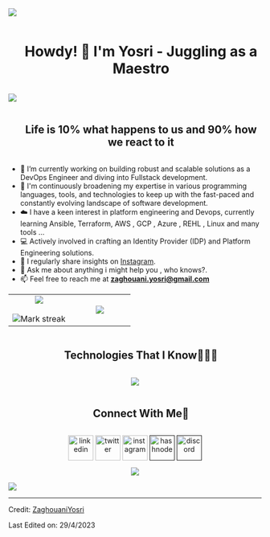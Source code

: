 <!--horizontal divider(gradiant)-->
<img src="https://user-images.githubusercontent.com/73097560/115834477-dbab4500-a447-11eb-908a-139a6edaec5c.gif">

<!--h1 without bottom border-->
<div id="user-content-toc">
  <ul align="center">
    <summary><h1 style="display: inline-block">Howdy! 👋 I'm Yosri - Juggling as a Maestro  </h1></summary>
  </ul>
</div>

  <!-- Check out my repos to embark on a rollercoaster ride through my coding escapades! 🚀 -->

<!--horizontal divider(gradiant)-->
<img src="https://user-images.githubusercontent.com/73097560/115834477-dbab4500-a447-11eb-908a-139a6edaec5c.gif">

<!--h2 without bottom border-->
<div id="user-content-toc">
  <ul align="center">
    <summary><h2 style="display: inline-block">Life is 10% what happens to us and 90% how we react to it</h2></summary>
  </ul>
</div>


<!--Intro start-->  
- 🔭 I’m currently working on building robust and scalable solutions as a DevOps Engineer and diving into Fullstack development. 
- 🌱 I'm continuously broadening my expertise in various programming languages, tools, and technologies to keep up with the fast-paced and constantly evolving landscape of software development.
- ☁️ I have a keen interest in platform engineering and Devops, currently learning Ansible, Terraform, AWS , GCP , Azure , REHL , Linux and many tools ...
- 💻 Actively involved in crafting an Identity Provider (IDP) and Platform Engineering solutions.
- 📝 I regularly share insights on [Instagram](https://www.instagram.com/landcruiseroftunisia/).
- 💬 Ask me about anything i might help you , who knows?.
- 📫 Feel free to reach me at **zaghouani.yosri@gmail.com**

<!--Intro end-->

<!--- stats & Trophy (start) -->
<p align="center">
  <!--- stats (start) -->
<table align="center">
<tr border="none">
<td width="50%" align="center">
  
  <img  align="center"  src="https://github-readme-stats.vercel.app/api?username=YosriZaghouani&theme=tokyonight&show_icons=true&hide_border=false&count_private=true" />
  <br></br>
  <img  title="🔥" alt="Mark streak" src="https://github-readme-streak-stats.herokuapp.com/?user=YosriZaghouani&theme=tokyonight&hide_border=false" /> 
</td>

<td width="50%" align="center">

  <img  align="center"  src="https://github-readme-stats.vercel.app/api/top-langs/?username=YosriZaghouani&theme=tokyonight&show_icons=true&hide_border=false&layout=compact"/>
  
  </td>
</tr>
</table>
<!--- stats (end) -->


<!--h1 without bottom border-->
<div id="user-content-toc">
  <ul align="center">
    <summary><h2 style="display: inline-block">Technologies That I Know👨🏻‍💻</h2></summary>
  </ul>
</div>
<!--tech stack icons-->
<p align="center">
  <a href="https://skillicons.dev">
    <img src="https://skillicons.dev/icons?i=git,ansible,heroku,c,terraform,aws,gcp,docker,kubernetes,ruby,azure,express,bash,figma,redhat,firebase,github,git,html,java,js,kotlin,linux,mongodb,mysql,grafana,nodejs,postman,py,react,redux,jenkins,babel,vscode&perline=14" />
  </a>
</p>


<!-- Connect with me -->
<!--h2 without bottom border-->
<div id="user-content-toc">
  <ul align="center">
    <summary><h2 style="display: inline-block">Connect With Me🤝</h2></summary>
  </ul>
</div>



<!--icons and links-->
<p align="center">
<a href="https://www.linkedin.com/in/yosri-zaghouani" target="blank"><img align="center" src="https://user-images.githubusercontent.com/88904952/234979284-68c11d7f-1acc-4f0c-ac78-044e1037d7b0.png" alt="linkedin" height="50" width="50" /></a>
<a href="https://twitter.com/ZaghouaniYosri" target="blank"><img align="center" src="https://user-images.githubusercontent.com/88904952/234980676-61bfb021-ecc8-48f7-88e6-34c1b06c4a58.png" alt="twitter" height="50" width="50" /></a> 
<a href="(https://www.instagram.com/landcruiseroftunisia/)" target="blank"><img align="center" src="https://user-images.githubusercontent.com/88904952/234981169-2dd1e58f-4b7e-468c-8213-034ba62156c3.png" alt="instagram" height="50" width="50" /></a>
<a href="" target="blank"><img align="center" src="https://user-images.githubusercontent.com/88904952/234982196-562aea17-5532-4550-8c08-1c7cb994a541.png" alt="hashnode" height="50" width="50" /></a>
<a href="" target="blank"><img align="center" src="https://user-images.githubusercontent.com/88904952/234982627-019fd336-6248-453c-9b05-97c13fd1d207.png" alt="discord" height="50" width="50" /></a>
  
</p>


<!--profile visit count-->
<div align="center">
  
[![](https://visitcount.itsvg.in/api?id=YosriZaghouani&label=Profile%20Views&pretty=false)](https://visitcount.itsvg.in)  
</div>

<!--horizontal divider(gradiant)-->
<img src="https://user-images.githubusercontent.com/73097560/115834477-dbab4500-a447-11eb-908a-139a6edaec5c.gif">

----------------------------------------------------------------------
Credit: [ZaghouaniYosri](https://visitcount.itsvg.in/api?id=YosriZaghouani&label=Profile%20Views&pretty=false)

Last Edited on: 29/4/2023
